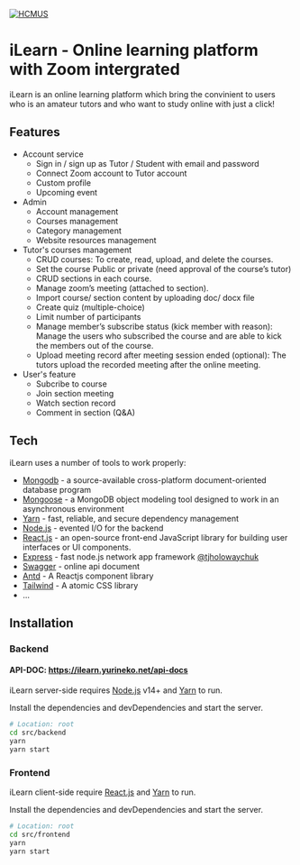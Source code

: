 [![HCMUS](https://www.hcmus.edu.vn/images/logo81.png)](https://www.hcmus.edu.vn/)
# iLearn - Online learning platform with Zoom intergrated

iLearn is an online learning platform which bring the convinient to users who is an amateur tutors and who want to study online with just a click!

## Features

- Account service
   - Sign in / sign up as Tutor / Student with email and password
   - Connect Zoom account to Tutor account
   - Custom profile
   - Upcoming event
- Admin
   - Account management
   - Courses management
   - Category management
   - Website resources management
- Tutor's courses management
   - CRUD courses: To create, read, upload, and delete the courses.
   - Set the course Public or private (need approval of the course’s tutor)
   - CRUD sections in each course.
   - Manage zoom’s meeting (attached to section).
   - Import course/ section content by uploading doc/ docx file
   - Create quiz (multiple-choice)
   - Limit number of participants
   - Manage member’s subscribe status (kick member with reason): Manage the users who subscribed the course and are able to kick the members out of the course. 
   - Upload meeting record after meeting session ended (optional): The tutors upload the recorded meeting after the online meeting.
- User's feature
   - Subcribe to course
   - Join section meeting
   - Watch section record
   - Comment in section (Q&A)
## Tech

iLearn uses a number of tools to work properly:

- [Mongodb] - a source-available cross-platform document-oriented database program
- [Mongoose] - a MongoDB object modeling tool designed to work in an asynchronous environment
- [Yarn] - fast, reliable, and secure dependency management
- [Node.js] - evented I/O for the backend
- [React.js] - an open-source front-end JavaScript library for building user interfaces or UI components.
- [Express] - fast node.js network app framework [@tjholowaychuk]
- [Swagger] - online api document
- [Antd] - A Reactjs component library
- [Tailwind] - A atomic CSS library
- ...

## Installation

### Backend

#### API-DOC: <https://ilearn.yurineko.net/api-docs>

iLearn server-side requires [Node.js] v14+ and [Yarn] to run.

Install the dependencies and devDependencies and start the server.

```sh
# Location: root
cd src/backend
yarn
yarn start
```

### Frontend

iLearn client-side require [React.js] and [Yarn] to run.

Install the dependencies and devDependencies and start the server.
```sh
# Location: root
cd src/frontend
yarn
yarn start
```

   [Yarn]: <https://yarnpkg.com/>
   [React.js]: <https://reactjs.org/>
   [Node.js]: <https://nodejs.org>
   [Mongodb]: <https://www.mongodb.com>
   [Mongoose]: <https://mongoosejs.com>
   [@tjholowaychuk]: <http://twitter.com/tjholowaychuk>
   [express]: <http://expressjs.com>
   [Swagger]: <https://swagger.io>
   [Tailwind]: <https://tailwindcss.com>
   [Antd]: <https://ant.design>
